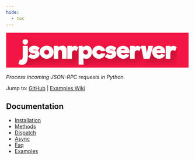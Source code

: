 ```yaml
---
hide:
  - toc
---
```


<style>
.md-content__inner h1:first-of-type {
  display: none;
}
</style>

![jsonrpcserver](images/logo.png)

_Process incoming JSON-RPC requests in Python._

Jump to:
[GitHub](https://github.com/explodinglabs/jsonrpcserver) | [Examples Wiki](https://github.com/explodinglabs/jsonrpcserver/wiki)

## Documentation

- [Installation](installation.md)
- [Methods](methods.md)
- [Dispatch](dispatch.md)
- [Async](async.md)
- [Faq](faq.md)
- [Examples](examples.md)
